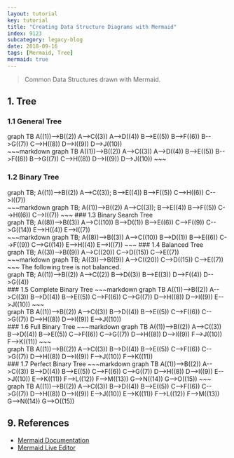 ```yaml
---
layout: tutorial
key: tutorial
title: "Creating Data Structure Diagrams with Mermaid"
index: 9123
subcategory: legacy-blog
date: 2018-09-16
tags: [Mermaid, Tree]
mermaid: true
---
```


> Common Data Structures drawn with Mermaid.

## 1. Tree
### 1.1 General Tree
<div class="mermaid">
graph TB
    A((1))-->B((2))
    A-->C((3))
    A-->D((4))
    B-->E((5))
    B-->F((6))
    B-->G((7))
    C-->H((8))
    D-->I((9))
    D-->J((10))
</div>
~~~markdown
graph TB
    A((1))-->B((2))
    A-->C((3))
    A-->D((4))
    B-->E((5))
    B-->F((6))
    B-->G((7))
    C-->H((8))
    D-->I((9))
    D-->J((10))
~~~

### 1.2 Binary Tree
<div class="mermaid">
graph TB;
    A((1))-->B((2))
    A-->C((3));
    B-->E((4))
    B-->F((5))
    C-->H((6))
    C-->I((7))
</div>
~~~markdown
graph TB;
    A((1))-->B((2))
    A-->C((3));
    B-->E((4))
    B-->F((5))
    C-->H((6))
    C-->I((7))
~~~
### 1.3 Binary Search Tree
<div class="mermaid">
graph TB;
    A((8))-->B((3))
    A-->C((10))
    B-->D((1))
    B-->E((6))
    C-->F((9))
    C-->G((14))
    E-->H((4))
    E-->I((7))
</div>
~~~markdown
graph TB;
    A((8))-->B((3))
    A-->C((10))
    B-->D((1))
    B-->E((6))
    C-->F((9))
    C-->G((14))
    E-->H((4))
    E-->I((7))
~~~
### 1.4 Balanced Tree
<div class="mermaid">
graph TB;
    A((3))-->B((9))
    A-->C((20))
    C-->D((15))
    C-->E((7))
</div>
~~~markdown
graph TB;
    A((3))-->B((9))
    A-->C((20))
    C-->D((15))
    C-->E((7))
~~~
The following tree is not balanced.
<div class="mermaid">
graph TB;
    A((1))-->B((2))
    A-->C((2))
    B-->D((3))
    B-->E((3))
    D-->F((4))
    D-->G((4))
</div>
### 1.5 Complete Binary Tree
~~~markdown
graph TB
    A((1))-->B((2))
    A-->C((3))
    B-->D((4))
    B-->E((5))
    C-->F((6))
    C-->G((7))
    D-->H((8))
    D-->I((9))
    E-->J((10))
~~~
<div class="mermaid">
graph TB
    A((1))-->B((2))
    A-->C((3))
    B-->D((4))
    B-->E((5))
    C-->F((6))
    C-->G((7))
    D-->H((8))
    D-->I((9))
    E-->J((10))
</div>
### 1.6 Full Binary Tree
~~~markdown
graph TB
    A((1))-->B((2))
    A-->C((3))
    B-->D((4))
    B-->E((5))
    C-->F((6))
    C-->G((7))
    D-->H((8))
    D-->I((9))
    F-->J((10))
    F-->K((11))
~~~
<div class="mermaid">
graph TB
    A((1))-->B((2))
    A-->C((3))
    B-->D((4))
    B-->E((5))
    C-->F((6))
    C-->G((7))
    D-->H((8))
    D-->I((9))
    F-->J((10))
    F-->K((11))
</div>
### 1.7 Perfect Binary Tree
~~~markdown
graph TB
    A((1))-->B((2))
    A-->C((3))
    B-->D((4))
    B-->E((5))
    C-->F((6))
    C-->G((7))
    D-->H((8))
    D-->I((9))
    E-->J((10))
    E-->K((11))
    F-->L((12))
    F-->M((13))
    G-->N((14))
    G-->O((15))
~~~
<div class="mermaid">
graph TB
    A((1))-->B((2))
    A-->C((3))
    B-->D((4))
    B-->E((5))
    C-->F((6))
    C-->G((7))
    D-->H((8))
    D-->I((9))
    E-->J((10))
    E-->K((11))
    F-->L((12))
    F-->M((13))
    G-->N((14))
    G-->O((15))
</div>

## 9. References
* [Mermaid Documentation](https://mermaidjs.github.io/)
* [Mermaid Live Editor](https://mermaidjs.github.io/mermaid-live-editor)

